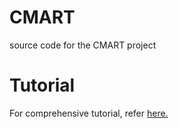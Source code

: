# CMART
source code for the CMART project
# Tutorial
For comprehensive tutorial, refer [here.](http://theone.andrew.cmu.edu/cmart_overview.html)

